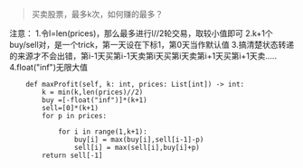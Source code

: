 >买卖股票，最多k次，如何赚的最多？

注意：
  1.令l=len(prices)，那么最多进行l//2轮交易，取较小值即可
  2.k+1个buy/sell对，是一个trick，第一天设在下标1，第0天当作默认值
  3.搞清楚状态转递的来源才不会出错，第i-1天买第i-1天卖第i天买第i天卖第i+1天买第i+1天卖.....
  4.float("inf")无限大值


```
    def maxProfit(self, k: int, prices: List[int]) -> int:
        k = min(k,len(prices)//2)
        buy =[-float("inf")]*(k+1)
        sell=[0]*(k+1)
        for p in prices:

            for i in range(1,k+1):
                buy[i] = max(buy[i],sell[i-1]-p)
                sell[i] = max(sell[i],buy[i]+p)
        return sell[-1]
```

